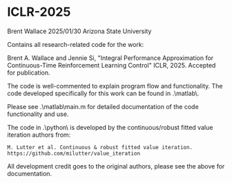# ICLR-2025

Brent Wallace 2025/01/30 Arizona State University

Contains all research-related code for the work:

Brent A. Wallace and Jennie Si, "Integral Performance Approximation for Continuous-Time Reinforcement Learning Control" ICLR, 2025. Accepted for publication.

The code is well-commented to explain program flow and functionality. The code developed specifically for this work can be found in .\\matlab\\.

Please see .\matlab\main.m for detailed documentation of the code functionality and use.

The code in .\python\ is developed by the continuous/robust fitted value iteration authors from:

	M. Lutter et al. Continuous & robust fitted value iteration. https://github.com/milutter/value_iteration

All development credit goes to the original authors, please see the above for documentation.
